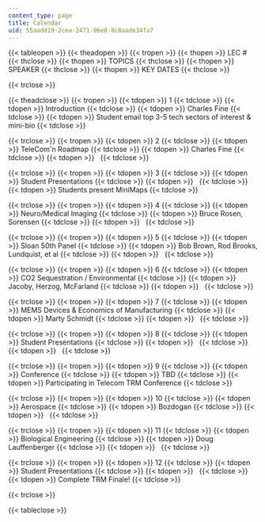```yaml
---
content_type: page
title: Calendar
uid: 55aadd19-2cea-2471-96e8-8c8aade34fa7
---
```


{{< tableopen >}}
{{< theadopen >}}
{{< tropen >}}
{{< thopen >}}
LEC #
{{< thclose >}}
{{< thopen >}}
TOPICS
{{< thclose >}}
{{< thopen >}}
SPEAKER
{{< thclose >}}
{{< thopen >}}
KEY DATES
{{< thclose >}}

{{< trclose >}}

{{< theadclose >}}
{{< tropen >}}
{{< tdopen >}}
1
{{< tdclose >}}
{{< tdopen >}}
Introduction
{{< tdclose >}}
{{< tdopen >}}
Charles Fine
{{< tdclose >}}
{{< tdopen >}}
Student email top 3-5 tech sectors of interest & mini-bio
{{< tdclose >}}

{{< trclose >}}
{{< tropen >}}
{{< tdopen >}}
2
{{< tdclose >}}
{{< tdopen >}}
TeleCom'n Roadmap
{{< tdclose >}}
{{< tdopen >}}
Charles Fine
{{< tdclose >}}
{{< tdopen >}}
 
{{< tdclose >}}

{{< trclose >}}
{{< tropen >}}
{{< tdopen >}}
3
{{< tdclose >}}
{{< tdopen >}}
Student Presentations
{{< tdclose >}}
{{< tdopen >}}
 
{{< tdclose >}}
{{< tdopen >}}
Students present MiniMaps
{{< tdclose >}}

{{< trclose >}}
{{< tropen >}}
{{< tdopen >}}
4
{{< tdclose >}}
{{< tdopen >}}
Neuro/Medical Imaging
{{< tdclose >}}
{{< tdopen >}}
Bruce Rosen, Sorensen
{{< tdclose >}}
{{< tdopen >}}
 
{{< tdclose >}}

{{< trclose >}}
{{< tropen >}}
{{< tdopen >}}
5
{{< tdclose >}}
{{< tdopen >}}
Sloan 50th Panel
{{< tdclose >}}
{{< tdopen >}}
Bob Brown, Rod Brooks, Lundquist, et al
{{< tdclose >}}
{{< tdopen >}}
 
{{< tdclose >}}

{{< trclose >}}
{{< tropen >}}
{{< tdopen >}}
6
{{< tdclose >}}
{{< tdopen >}}
CO2 Sequestration / Environmental
{{< tdclose >}}
{{< tdopen >}}
Jacoby, Herzog, McFarland
{{< tdclose >}}
{{< tdopen >}}
 
{{< tdclose >}}

{{< trclose >}}
{{< tropen >}}
{{< tdopen >}}
7
{{< tdclose >}}
{{< tdopen >}}
MEMS Devices & Economics of Manufacturing
{{< tdclose >}}
{{< tdopen >}}
Marty Schmidt
{{< tdclose >}}
{{< tdopen >}}
 
{{< tdclose >}}

{{< trclose >}}
{{< tropen >}}
{{< tdopen >}}
8
{{< tdclose >}}
{{< tdopen >}}
Student Presentations
{{< tdclose >}}
{{< tdopen >}}
 
{{< tdclose >}}
{{< tdopen >}}
 
{{< tdclose >}}

{{< trclose >}}
{{< tropen >}}
{{< tdopen >}}
9
{{< tdclose >}}
{{< tdopen >}}
Conference
{{< tdclose >}}
{{< tdopen >}}
TBD
{{< tdclose >}}
{{< tdopen >}}
Participating in Telecom TRM Conference
{{< tdclose >}}

{{< trclose >}}
{{< tropen >}}
{{< tdopen >}}
10
{{< tdclose >}}
{{< tdopen >}}
Aerospace
{{< tdclose >}}
{{< tdopen >}}
Bozdogan
{{< tdclose >}}
{{< tdopen >}}
 
{{< tdclose >}}

{{< trclose >}}
{{< tropen >}}
{{< tdopen >}}
11
{{< tdclose >}}
{{< tdopen >}}
Biological Engineering
{{< tdclose >}}
{{< tdopen >}}
Doug Lauffenberger
{{< tdclose >}}
{{< tdopen >}}
 
{{< tdclose >}}

{{< trclose >}}
{{< tropen >}}
{{< tdopen >}}
12
{{< tdclose >}}
{{< tdopen >}}
Student Presentations
{{< tdclose >}}
{{< tdopen >}}
 
{{< tdclose >}}
{{< tdopen >}}
Complete TRM Finale!
{{< tdclose >}}

{{< trclose >}}

{{< tableclose >}}
